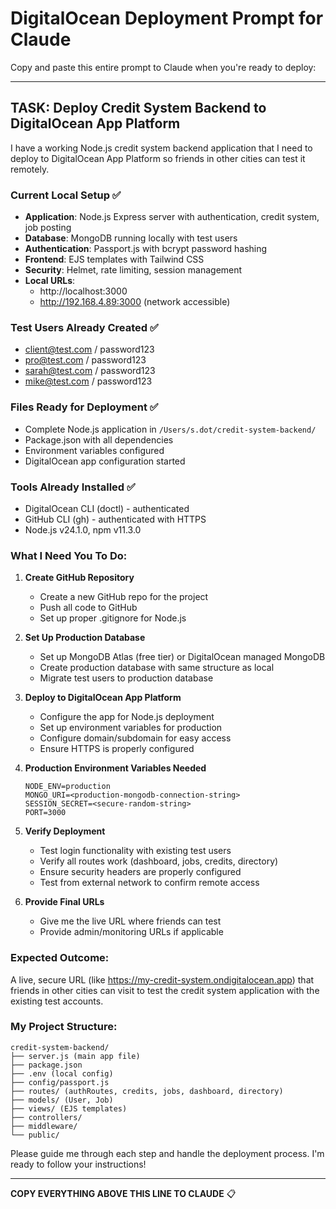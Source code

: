 # DigitalOcean Deployment Prompt for Claude

Copy and paste this entire prompt to Claude when you're ready to deploy:

---

## TASK: Deploy Credit System Backend to DigitalOcean App Platform

I have a working Node.js credit system backend application that I need to deploy to DigitalOcean App Platform so friends in other cities can test it remotely.

### Current Local Setup ✅
- **Application**: Node.js Express server with authentication, credit system, job posting
- **Database**: MongoDB running locally with test users
- **Authentication**: Passport.js with bcrypt password hashing
- **Frontend**: EJS templates with Tailwind CSS
- **Security**: Helmet, rate limiting, session management
- **Local URLs**: 
  - http://localhost:3000
  - http://192.168.4.89:3000 (network accessible)

### Test Users Already Created ✅
- client@test.com / password123
- pro@test.com / password123  
- sarah@test.com / password123
- mike@test.com / password123

### Files Ready for Deployment ✅
- Complete Node.js application in `/Users/s.dot/credit-system-backend/`
- Package.json with all dependencies
- Environment variables configured
- DigitalOcean app configuration started

### Tools Already Installed ✅
- DigitalOcean CLI (doctl) - authenticated
- GitHub CLI (gh) - authenticated with HTTPS
- Node.js v24.1.0, npm v11.3.0

### What I Need You To Do:

1. **Create GitHub Repository**
   - Create a new GitHub repo for the project
   - Push all code to GitHub
   - Set up proper .gitignore for Node.js

2. **Set Up Production Database**
   - Set up MongoDB Atlas (free tier) or DigitalOcean managed MongoDB
   - Create production database with same structure as local
   - Migrate test users to production database

3. **Deploy to DigitalOcean App Platform**
   - Configure the app for Node.js deployment
   - Set up environment variables for production
   - Configure domain/subdomain for easy access
   - Ensure HTTPS is properly configured

4. **Production Environment Variables Needed**
   ```
   NODE_ENV=production
   MONGO_URI=<production-mongodb-connection-string>
   SESSION_SECRET=<secure-random-string>
   PORT=3000
   ```

5. **Verify Deployment**
   - Test login functionality with existing test users
   - Verify all routes work (dashboard, jobs, credits, directory)
   - Ensure security headers are properly configured
   - Test from external network to confirm remote access

6. **Provide Final URLs**
   - Give me the live URL where friends can test
   - Provide admin/monitoring URLs if applicable

### Expected Outcome:
A live, secure URL (like https://my-credit-system.ondigitalocean.app) that friends in other cities can visit to test the credit system application with the existing test accounts.

### My Project Structure:
```
credit-system-backend/
├── server.js (main app file)
├── package.json
├── .env (local config)
├── config/passport.js
├── routes/ (authRoutes, credits, jobs, dashboard, directory)
├── models/ (User, Job)
├── views/ (EJS templates)
├── controllers/
├── middleware/
└── public/
```

Please guide me through each step and handle the deployment process. I'm ready to follow your instructions!

---

**COPY EVERYTHING ABOVE THIS LINE TO CLAUDE** 📋
